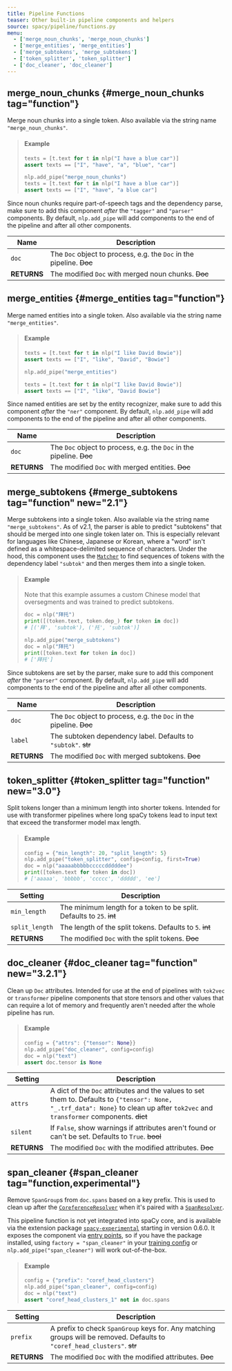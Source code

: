 ```yaml
---
title: Pipeline Functions
teaser: Other built-in pipeline components and helpers
source: spacy/pipeline/functions.py
menu:
  - ['merge_noun_chunks', 'merge_noun_chunks']
  - ['merge_entities', 'merge_entities']
  - ['merge_subtokens', 'merge_subtokens']
  - ['token_splitter', 'token_splitter']
  - ['doc_cleaner', 'doc_cleaner']
---
```


## merge_noun_chunks {#merge_noun_chunks tag="function"}

Merge noun chunks into a single token. Also available via the string name
`"merge_noun_chunks"`.

> #### Example
>
> ```python
> texts = [t.text for t in nlp("I have a blue car")]
> assert texts == ["I", "have", "a", "blue", "car"]
>
> nlp.add_pipe("merge_noun_chunks")
> texts = [t.text for t in nlp("I have a blue car")]
> assert texts == ["I", "have", "a blue car"]
> ```

<Infobox variant="warning">

Since noun chunks require part-of-speech tags and the dependency parse, make
sure to add this component _after_ the `"tagger"` and `"parser"` components. By
default, `nlp.add_pipe` will add components to the end of the pipeline and after
all other components.

</Infobox>

| Name        | Description                                                          |
| ----------- | -------------------------------------------------------------------- |
| `doc`       | The `Doc` object to process, e.g. the `Doc` in the pipeline. ~~Doc~~ |
| **RETURNS** | The modified `Doc` with merged noun chunks. ~~Doc~~                  |

## merge_entities {#merge_entities tag="function"}

Merge named entities into a single token. Also available via the string name
`"merge_entities"`.

> #### Example
>
> ```python
> texts = [t.text for t in nlp("I like David Bowie")]
> assert texts == ["I", "like", "David", "Bowie"]
>
> nlp.add_pipe("merge_entities")
>
> texts = [t.text for t in nlp("I like David Bowie")]
> assert texts == ["I", "like", "David Bowie"]
> ```

<Infobox variant="warning">

Since named entities are set by the entity recognizer, make sure to add this
component _after_ the `"ner"` component. By default, `nlp.add_pipe` will add
components to the end of the pipeline and after all other components.

</Infobox>

| Name        | Description                                                          |
| ----------- | -------------------------------------------------------------------- |
| `doc`       | The `Doc` object to process, e.g. the `Doc` in the pipeline. ~~Doc~~ |
| **RETURNS** | The modified `Doc` with merged entities. ~~Doc~~                     |

## merge_subtokens {#merge_subtokens tag="function" new="2.1"}

Merge subtokens into a single token. Also available via the string name
`"merge_subtokens"`. As of v2.1, the parser is able to predict "subtokens" that
should be merged into one single token later on. This is especially relevant for
languages like Chinese, Japanese or Korean, where a "word" isn't defined as a
whitespace-delimited sequence of characters. Under the hood, this component uses
the [`Matcher`](/api/matcher) to find sequences of tokens with the dependency
label `"subtok"` and then merges them into a single token.

> #### Example
>
> Note that this example assumes a custom Chinese model that oversegments and
> was trained to predict subtokens.
>
> ```python
> doc = nlp("拜托")
> print([(token.text, token.dep_) for token in doc])
> # [('拜', 'subtok'), ('托', 'subtok')]
>
> nlp.add_pipe("merge_subtokens")
> doc = nlp("拜托")
> print([token.text for token in doc])
> # ['拜托']
> ```

<Infobox variant="warning">

Since subtokens are set by the parser, make sure to add this component _after_
the `"parser"` component. By default, `nlp.add_pipe` will add components to the
end of the pipeline and after all other components.

</Infobox>

| Name        | Description                                                          |
| ----------- | -------------------------------------------------------------------- |
| `doc`       | The `Doc` object to process, e.g. the `Doc` in the pipeline. ~~Doc~~ |
| `label`     | The subtoken dependency label. Defaults to `"subtok"`. ~~str~~       |
| **RETURNS** | The modified `Doc` with merged subtokens. ~~Doc~~                    |

## token_splitter {#token_splitter tag="function" new="3.0"}

Split tokens longer than a minimum length into shorter tokens. Intended for use
with transformer pipelines where long spaCy tokens lead to input text that
exceed the transformer model max length.

> #### Example
>
> ```python
> config = {"min_length": 20, "split_length": 5}
> nlp.add_pipe("token_splitter", config=config, first=True)
> doc = nlp("aaaaabbbbbcccccdddddee")
> print([token.text for token in doc])
> # ['aaaaa', 'bbbbb', 'ccccc', 'ddddd', 'ee']
> ```

| Setting        | Description                                                           |
| -------------- | --------------------------------------------------------------------- |
| `min_length`   | The minimum length for a token to be split. Defaults to `25`. ~~int~~ |
| `split_length` | The length of the split tokens. Defaults to `5`. ~~int~~              |
| **RETURNS**    | The modified `Doc` with the split tokens. ~~Doc~~                     |

## doc_cleaner {#doc_cleaner tag="function" new="3.2.1"}

Clean up `Doc` attributes. Intended for use at the end of pipelines with
`tok2vec` or `transformer` pipeline components that store tensors and other
values that can require a lot of memory and frequently aren't needed after the
whole pipeline has run.

> #### Example
>
> ```python
> config = {"attrs": {"tensor": None}}
> nlp.add_pipe("doc_cleaner", config=config)
> doc = nlp("text")
> assert doc.tensor is None
> ```

| Setting     | Description                                                                                                                                                                         |
| ----------- | ----------------------------------------------------------------------------------------------------------------------------------------------------------------------------------- |
| `attrs`     | A dict of the `Doc` attributes and the values to set them to. Defaults to `{"tensor": None, "_.trf_data": None}` to clean up after `tok2vec` and `transformer` components. ~~dict~~ |
| `silent`    | If `False`, show warnings if attributes aren't found or can't be set. Defaults to `True`. ~~bool~~                                                                                  |
| **RETURNS** | The modified `Doc` with the modified attributes. ~~Doc~~                                                                                                                            |

## span_cleaner {#span_cleaner tag="function,experimental"}

Remove `SpanGroup`s from `doc.spans` based on a key prefix. This is used to
clean up after the [`CoreferenceResolver`](/api/coref) when it's paired with a
[`SpanResolver`](/api/span-resolver).

<Infobox title="Important note" variant="warning">

This pipeline function is not yet integrated into spaCy core, and is available
via the extension package
[`spacy-experimental`](https://github.com/explosion/spacy-transformers) starting
in version 0.6.0. It exposes the component via
[entry points](/usage/saving-loading/#entry-points), so if you have the package
installed, using `factory = "span_cleaner"` in your
[training config](/usage/training#config) or `nlp.add_pipe("span_cleaner")` will
work out-of-the-box. </Infobox>

> #### Example
>
> ```python
> config = {"prefix": "coref_head_clusters"}
> nlp.add_pipe("span_cleaner", config=config)
> doc = nlp("text")
> assert "coref_head_clusters_1" not in doc.spans
> ```

| Setting     | Description                                                                                                               |
| ----------- | ------------------------------------------------------------------------------------------------------------------------- |
| `prefix`    | A prefix to check `SpanGroup` keys for. Any matching groups will be removed. Defaults to `"coref_head_clusters"`. ~~str~~ |
| **RETURNS** | The modified `Doc` with the modified attributes. ~~Doc~~                                                                  |
